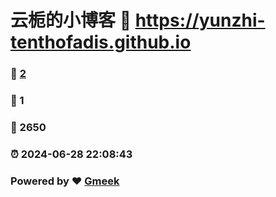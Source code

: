 # 云栀的小博客 :link: https://yunzhi-tenthofadis.github.io 
### :page_facing_up: [2](https://yunzhi-tenthofadis.github.io/tag.html) 
### :speech_balloon: 1 
### :hibiscus: 2650 
### :alarm_clock: 2024-06-28 22:08:43 
### Powered by :heart: [Gmeek](https://github.com/Meekdai/Gmeek)
